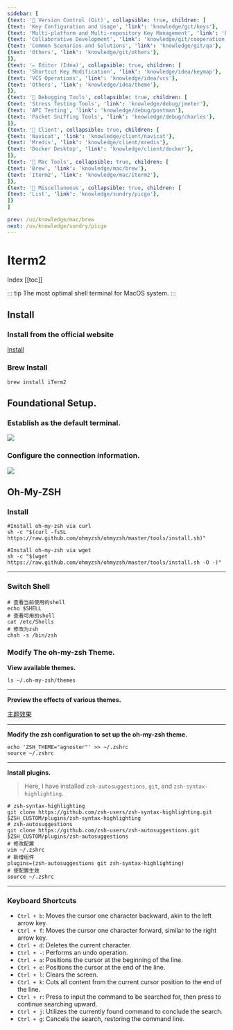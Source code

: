 ```yaml
---
sidebar: [
{text: '🚩 Version Control (Git)', collapsible: true, children: [
{text: 'Key Configuration and Usage', 'link': 'knowledge/git/keys'},
{text: 'Multi-platform and Multi-repository Key Management', 'link': 'knowledge/git/multiple'},
{text: 'Collaborative Development', 'link': 'knowledge/git/cooperation'},
{text: 'Common Scenarios and Solutions', 'link': 'knowledge/git/qa'},
{text: 'Others', 'link': 'knowledge/git/others'},
]},
{text: '✏️ Editor (Idea)', collapsible: true, children: [
{text: 'Shortcut Key Modification', 'link': 'knowledge/idea/keymap'},
{text: 'VCS Operations', 'link': 'knowledge/idea/vcs'},
{text: 'Others', 'link': 'knowledge/idea/theme'},
]},
{text: '🎁 Debugging Tools', collapsible: true, children: [
{text: 'Stress Testing Tools', 'link': 'knowledge/debug/jmeter'},
{text: 'API Testing', 'link': 'knowledge/debug/postman'},
{text: 'Packet Sniffing Tools', 'link': 'knowledge/debug/charles'},
]},
{text: '🔭 Client', collapsible: true, children: [
{text: 'Navicat', 'link': 'knowledge/client/navicat'},
{text: 'Mredis', 'link': 'knowledge/client/mredis'},
{text: 'Docker Desktop', 'link': 'knowledge/client/docker'},
]},
{text: '🍎 Mac Tools', collapsible: true, children: [
{text: 'Brew', 'link': 'knowledge/mac/brew'},
{text: 'Iterm2', 'link': 'knowledge/mac/iterm2'},
]},
{text: '🌈 Miscellaneous', collapsible: true, children: [
{text: 'List', 'link': 'knowledge/sundry/picgo'},
]}
]

prev: /us/knowledge/mac/brew
next: /us/knowledge/sundry/picgo
---
```


# Iterm2

Index
[[toc]]

::: tip
The most optimal shell terminal for MacOS system.
:::

## Install

### Install from the official website

[Install](https://iterm2.com/downloads.html)

### Brew Install

```shell:no-line-numbers
brew install iTerm2  
```

## Foundational Setup.

### Establish as the default terminal.
![](https://img.tzf-foryou.xyz/img/20231227233156.png)

### Configure the connection information.
![](https://img.tzf-foryou.xyz/img/20231227233928.png)

## Oh-My-ZSH

### Install

```shell:no-line-numbers
#Install oh-my-zsh via curl
sh -c "$(curl -fsSL https://raw.github.com/ohmyzsh/ohmyzsh/master/tools/install.sh)"

#Install oh-my-zsh via wget
sh -c "$(wget https://raw.github.com/ohmyzsh/ohmyzsh/master/tools/install.sh -O -)"
```

---

### Switch Shell

```shell:no-line-numbers
# 查看当前使用的shell
echo $SHELL
# 查看可用的shell
cat /etc/Shells
# 修改为zsh
chsh -s /bin/zsh
```

### Modify The oh-my-zsh Theme.

**View available themes.**

```shell:no-line-numbers
ls ~/.oh-my-zsh/themes
```

---

**Preview the effects of various themes.**

[主题效果](https://github.com/ohmyzsh/ohmyzsh/wiki/Themes)

---

**Modify the zsh configuration to set up the oh-my-zsh theme.**

```shell:no-line-numbers
echo 'ZSH_THEME="agnoster"' >> ~/.zshrc
source ~/.zshrc
```

---

**Install plugins.**

> Here, I have installed `zsh-autosuggestions`, `git`, and `zsh-syntax-highlighting`.

```shell:no-line-numbers
# zsh-syntax-highlighting
git clone https://github.com/zsh-users/zsh-syntax-highlighting.git $ZSH_CUSTOM/plugins/zsh-syntax-highlighting
# zsh-autosuggestions
git clone https://github.com/zsh-users/zsh-autosuggestions.git $ZSH_CUSTOM/plugins/zsh-autosuggestions
# 修改配置
vim ~/.zshrc
# 新增组件
plugins=(zsh-autosuggestions git zsh-syntax-highlighting)
# 使配置生效
source ~/.zshrc
```

---

### Keyboard Shortcuts

- `Ctrl + b`: Moves the cursor one character backward, akin to the left arrow key.
- `Ctrl + f`: Moves the cursor one character forward, similar to the right arrow key.
- `Ctrl + d`: Deletes the current character.
- `Ctrl + -`: Performs an undo operation.
- `Ctrl + a`: Positions the cursor at the beginning of the line.
- `Ctrl + e`: Positions the cursor at the end of the line.
- `Ctrl + l`: Clears the screen.
- `Ctrl + k`: Cuts all content from the current cursor position to the end of the line.
- `Ctrl + r`: Press to input the command to be searched for, then press to continue searching upward.
- `Ctrl + j`: Utilizes the currently found command to conclude the search.
- `Ctrl + g`: Cancels the search, restoring the command line.